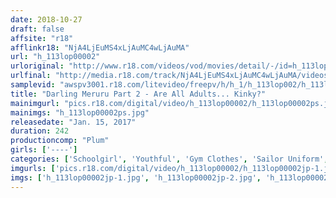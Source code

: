 ```yaml
---
date: 2018-10-27
draft: false
affsite: "r18"
afflinkr18: "NjA4LjEuMS4xLjAuMC4wLjAuMA"
url: "h_113lop00002"
urloriginal: "http://www.r18.com/videos/vod/movies/detail/-/id=h_113lop00002"
urlfinal: "http://media.r18.com/track/NjA4LjEuMS4xLjAuMC4wLjAuMA/videos/vod/movies/detail/-/id=h_113lop00002"
samplevid: "awspv3001.r18.com/litevideo/freepv/h/h_1/h_113lop002/h_113lop002_dmb_w.mp4"
title: "Darling Meruru Part 2 - Are All Adults... Kinky?"
mainimgurl: "pics.r18.com/digital/video/h_113lop00002/h_113lop00002ps.jpg"
mainimgs: "h_113lop00002ps.jpg"
releasedate: "Jan. 15, 2017"
duration: 242
productioncomp: "Plum"
girls: ['----']
categories: ['Schoolgirl', 'Youthful', 'Gym Clothes', 'Sailor Uniform', 'School Swimsuits', 'Creampie', 'Over 4 Hours']
imgurls: ['pics.r18.com/digital/video/h_113lop00002/h_113lop00002jp-1.jpg', 'pics.r18.com/digital/video/h_113lop00002/h_113lop00002jp-2.jpg', 'pics.r18.com/digital/video/h_113lop00002/h_113lop00002jp-3.jpg', 'pics.r18.com/digital/video/h_113lop00002/h_113lop00002jp-4.jpg', 'pics.r18.com/digital/video/h_113lop00002/h_113lop00002jp-5.jpg', 'pics.r18.com/digital/video/h_113lop00002/h_113lop00002jp-6.jpg', 'pics.r18.com/digital/video/h_113lop00002/h_113lop00002jp-7.jpg', 'pics.r18.com/digital/video/h_113lop00002/h_113lop00002jp-8.jpg', 'pics.r18.com/digital/video/h_113lop00002/h_113lop00002jp-9.jpg', 'pics.r18.com/digital/video/h_113lop00002/h_113lop00002jp-10.jpg', 'pics.r18.com/digital/video/h_113lop00002/h_113lop00002jp-11.jpg', 'pics.r18.com/digital/video/h_113lop00002/h_113lop00002jp-12.jpg', 'pics.r18.com/digital/video/h_113lop00002/h_113lop00002jp-13.jpg', 'pics.r18.com/digital/video/h_113lop00002/h_113lop00002jp-14.jpg', 'pics.r18.com/digital/video/h_113lop00002/h_113lop00002jp-15.jpg', 'pics.r18.com/digital/video/h_113lop00002/h_113lop00002jp-16.jpg', 'pics.r18.com/digital/video/h_113lop00002/h_113lop00002jp-17.jpg', 'pics.r18.com/digital/video/h_113lop00002/h_113lop00002jp-18.jpg', 'pics.r18.com/digital/video/h_113lop00002/h_113lop00002jp-19.jpg', 'pics.r18.com/digital/video/h_113lop00002/h_113lop00002jp-20.jpg']
imgs: ['h_113lop00002jp-1.jpg', 'h_113lop00002jp-2.jpg', 'h_113lop00002jp-3.jpg', 'h_113lop00002jp-4.jpg', 'h_113lop00002jp-5.jpg', 'h_113lop00002jp-6.jpg', 'h_113lop00002jp-7.jpg', 'h_113lop00002jp-8.jpg', 'h_113lop00002jp-9.jpg', 'h_113lop00002jp-10.jpg', 'h_113lop00002jp-11.jpg', 'h_113lop00002jp-12.jpg', 'h_113lop00002jp-13.jpg', 'h_113lop00002jp-14.jpg', 'h_113lop00002jp-15.jpg', 'h_113lop00002jp-16.jpg', 'h_113lop00002jp-17.jpg', 'h_113lop00002jp-18.jpg', 'h_113lop00002jp-19.jpg', 'h_113lop00002jp-20.jpg']
---
```

